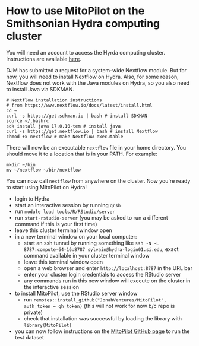 # How to use MitoPilot on the Smithsonian Hydra computing cluster

You will need an account to access the Hyrda computing cluster. Instructions are available [here](https://confluence.si.edu/display/HPC/Hydra+Policies).

DJM has submitted a request for a system-wide Nextflow module. But for now, you will need to install Nextflow on Hydra. Also, for some reason, Nextflow does not work with the Java modules on Hydra, so you also need to install Java via SDKMAN.

```
# Nextflow installation instructions
# from https://www.nextflow.io/docs/latest/install.html
cd ~
curl -s https://get.sdkman.io | bash # install SDKMAN
source ~/.bashrc
sdk install java 17.0.10-tem # install java
curl -s https://get.nextflow.io | bash # install Nextflow
chmod +x nextflow # make Nextflow executable
```

There will now be an executable `nextflow` file in your home directory. You should move it to a location that is in your PATH. For example:

```
mkdir ~/bin
mv ~/nextflow ~/bin/nextflow
```
 
You can now call `nextflow` from anywhere on the cluster. Now you're ready to start using MitoPilot on Hydra!

- login to Hydra
- start an interactive session by running `qrsh`
- run `module load tools/R/RStudio/server`
- run `start-rstudio-server` (you may be asked to run a different command if this is your first time)
- leave this cluster terminal window open 
- in a new terminal window on your local computer:
	- start an ssh tunnel by running something like `ssh -N -L 8787:compute-64-16:8787 sylvain@hydra-login01.si.edu`, exact command available in your cluster terminal window
	- leave this terminal window open
	- open a web browser and enter `http://localhost:8787` in the URL bar
	- enter your cluster login credentials to access the RStudio server
	- any commands run in this new window will execute on the cluster in the interactive session
- to install MitoPilot, use the RStudio server window
	- run `remotes::install_github("JonahVentures/MitoPilot", auth_token = gh_token)` (this will not work for now b/c repo is private)
	- check that installation was successful by loading the library with `library(MitoPilot)`
- you can now follow instructions on the [MitoPilot GitHub page](https://github.com/JonahVentures/MitoPilot) to run the test dataset